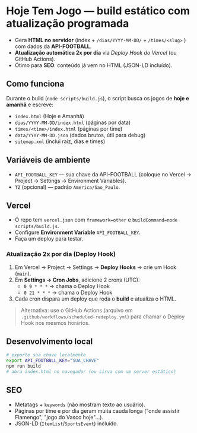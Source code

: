 
# Hoje Tem Jogo — build estático com atualização programada

- Gera **HTML no servidor** (index + `/dias/YYYY-MM-DD/` + `/times/<slug>` ) com dados da **API-FOOTBALL**.
- **Atualização automática 2x por dia** via _Deploy Hook do Vercel_ (ou GitHub Actions).
- Ótimo para **SEO**: conteúdo já vem no HTML (JSON-LD incluído).

## Como funciona
Durante o build (`node scripts/build.js`), o script busca os jogos de **hoje e amanhã** e escreve:
- `index.html` (Hoje e Amanhã)
- `dias/YYYY-MM-DD/index.html` (páginas por data)
- `times/<time>/index.html` (páginas por time)
- `data/YYYY-MM-DD.json` (dados brutos, útil para debug)
- `sitemap.xml` (inclui raiz, dias e times)

## Variáveis de ambiente
- `API_FOOTBALL_KEY` — sua chave da API-FOOTBALL (coloque no Vercel → Project → Settings → Environment Variables).
- `TZ` (opcional) — padrão `America/Sao_Paulo`.

## Vercel
- O repo tem `vercel.json` com `framework=other` e `buildCommand=node scripts/build.js`.
- Configure **Environment Variable** `API_FOOTBALL_KEY`.
- Faça um deploy para testar.

### Atualização 2x por dia (Deploy Hook)
1. Em Vercel → Project → Settings → **Deploy Hooks** → crie um Hook (`main`).
2. Em **Settings → Cron Jobs**, adicione 2 crons (UTC):
   - `0 9 * * *` → chama o Deploy Hook
   - `0 21 * * *` → chama o Deploy Hook
3. Cada cron dispara um deploy que roda o **build** e atualiza o HTML.

> Alternativa: use o GitHub Actions (arquivo em `.github/workflows/scheduled-redeploy.yml`) para chamar o Deploy Hook nos mesmos horários.

## Desenvolvimento local
```bash
# exporte sua chave localmente
export API_FOOTBALL_KEY="SUA_CHAVE"
npm run build
# abra index.html no navegador (ou sirva com um server estático)
```

## SEO
- Metatags + `keywords` (não mostram texto ao usuário).
- Páginas por time e por dia geram muita cauda longa ("onde assistir Flamengo", "jogo do Vasco hoje"...).
- JSON-LD (`ItemList`/`SportsEvent`) incluído.
